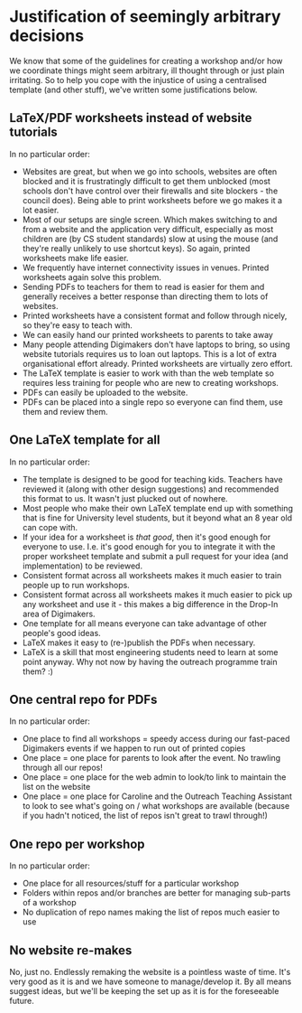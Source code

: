 # Justification of seemingly arbitrary decisions

We know that some of the guidelines for creating a workshop and/or how we coordinate things might seem arbitrary, ill thought through or just plain irritating. So to help you cope with the injustice of using a centralised template (and other stuff), we've written some justifications below.

## LaTeX/PDF worksheets instead of website tutorials

In no particular order:

* Websites are great, but when we go into schools, websites are often blocked and it is frustratingly difficult to get them unblocked (most schools don't have control over their firewalls and site blockers - the council does). Being able to print worksheets before we go makes it a lot easier.
* Most of our setups are single screen. Which makes switching to and from a website and the application very difficult, especially as most children are (by CS student standards) slow at using the mouse (and they're really unlikely to use shortcut keys). So again, printed worksheets make life easier.
* We frequently have internet connectivity issues in venues. Printed worksheets again solve this problem.
* Sending PDFs to teachers for them to read is easier for them and generally receives a better response than directing them to lots of websites.
* Printed worksheets have a consistent format and follow through nicely, so they're easy to teach with.
* We can easily hand our printed worksheets to parents to take away
* Many people attending Digimakers don't have laptops to bring, so using website tutorials requires us to loan out laptops. This is a lot of extra organisational effort already. Printed worksheets are virtually zero effort.
* The LaTeX template is easier to work with than the web template so requires less training for people who are new to creating workshops.
* PDFs can easily be uploaded to the website.
* PDFs can be placed into a single repo so everyone can find them, use them and review them.

## One LaTeX template for all

In no particular order:

* The template is designed to be good for teaching kids. Teachers have reviewed it (along with other design suggestions) and recommended this format to us. It wasn't just plucked out of nowhere.
* Most people who make their own LaTeX template end up with something that is fine for University level students, but it beyond what an 8 year old can cope with.
* If your idea for a worksheet is *that good*, then it's good enough for everyone to use. I.e. it's good enough for you to integrate it with the proper worksheet template and submit a pull request for your idea (and implementation) to be reviewed. 
* Consistent format across all worksheets makes it much easier to train people up to run workshops. 
* Consistent format across all worksheets makes it much easier to pick up any worksheet and use it - this makes a big difference in the Drop-In area of Digimakers.
* One template for all means everyone can take advantage of other people's good ideas.
* LaTeX makes it easy to (re-)publish the PDFs when necessary.
* LaTeX is a skill that most engineering students need to learn at some point anyway. Why not now by having the outreach programme train them? :)

## One central repo for PDFs

In no particular order:

* One place to find all workshops = speedy access during our fast-paced Digimakers events if we happen to run out of printed copies
* One place = one place for parents to look after the event. No trawling through all our repos!
* One place = one place for the web admin to look/to link to maintain the list on the website
* One place = one place for Caroline and the Outreach Teaching Assistant to look to see what's going on / what workshops are available (because if you hadn't noticed, the list of repos isn't great to trawl through!)

## One repo per workshop

In no particular order:

* One place for all resources/stuff for a particular workshop
* Folders within repos and/or branches are better for managing sub-parts of a workshop
* No duplication of repo names making the list of repos much easier to use

## No website re-makes

No, just no. Endlessly remaking the website is a pointless waste of time. It's very good as it is and we have someone to manage/develop it. By all means suggest ideas, but we'll be keeping the set up as it is for the foreseeable future.
